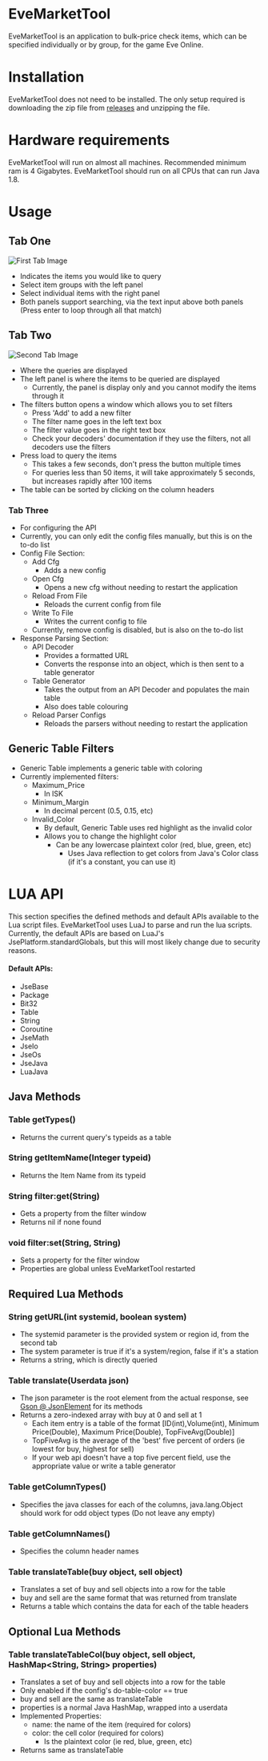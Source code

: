# EveMarketTool

EveMarketTool is an application to bulk-price check items, which can be specified individually or by group, for the game Eve Online.

# Installation
EveMarketTool does not need to be installed. The only setup required is downloading the zip file from [releases](https://github.com/memcallen/EveMarketTool/releases) and unzipping the file.

# Hardware requirements
EveMarketTool will run on almost all machines. Recommended minimum ram is 4 Gigabytes. EveMarketTool should run on all CPUs that can run Java 1.8.

# Usage

## Tab One

![First Tab Image](https://raw.githubusercontent.com/memcallen/EveMarketTool/master/docs/images/firsttabscreenshot.png)

 - Indicates the items you would like to query
 - Select item groups with the left panel
 - Select individual items with the right panel
 - Both panels support searching, via the text input above both panels (Press enter to loop through all that match)


## Tab Two

![Second Tab Image](https://raw.githubusercontent.com/memcallen/EveMarketTool/master/docs/images/secondtabscreenshot.png)

 - Where the queries are displayed
 - The left panel is where the items to be queried are displayed
   - Currently, the panel is display only and you cannot modify the items through it
 - The filters button opens a window which allows you to set filters
   - Press 'Add' to add a new filter
   - The filter name goes in the left text box
   - The filter value goes in the right text box
   - Check your decoders' documentation if they use the filters, not all decoders use the filters
 - Press load to query the items
   - This takes a few seconds, don't press the button multiple times
   - For queries less than 50 items, it will take approximately 5 seconds, but increases rapidly after 100 items
 - The table can be sorted by clicking on the column headers


### Tab Three
 - For configuring the API
 - Currently, you can only edit the config files manually, but this is on the to-do list
 - Config File Section:
   - Add Cfg
     - Adds a new config
   - Open Cfg
     - Opens a new cfg without needing to restart the application
   - Reload From File
     - Reloads the current config from file
   - Write To File
     - Writes the current config to file
   - Currently, remove config is disabled, but is also on the to-do list
 - Response Parsing Section:
   - API Decoder
     - Provides a formatted URL
     - Converts the response into an object, which is then sent to a table generator
   - Table Generator
     - Takes the output from an API Decoder and populates the main table
     - Also does table colouring
   - Reload Parser Configs
     - Reloads the parsers without needing to restart the application

## Generic Table Filters

 - Generic Table implements a generic table with coloring
 - Currently implemented filters:
   - Maximum_Price
     - In ISK
   - Minimum_Margin
     - In decimal percent (0.5, 0.15, etc)
   - Invalid_Color
     - By default, Generic Table uses red highlight as the invalid color
     - Allows you to change the highlight color
       - Can be any lowercase plaintext color (red, blue, green, etc)
         - Uses Java reflection to get colors from Java's Color class (if it's a constant, you can use it)

# LUA API

This section specifies the defined methods and default APIs available to the Lua script files.
EveMarketTool uses LuaJ to parse and run the lua scripts. Currently, the default APIs are based on LuaJ's JsePlatform.standardGlobals, but this will most likely change due to security reasons.

#### Default APIs:
 - JseBase
 - Package
 - Bit32
 - Table
 - String
 - Coroutine
 - JseMath 
 - JseIo
 - JseOs
 - JseJava
 - LuaJava

## Java Methods

### Table<Integer> getTypes()
 - Returns the current query's typeids as a table

### String getItemName(Integer typeid)
 - Returns the Item Name from its typeid

### String filter:get(String)
 - Gets a property from the filter window
 - Returns nil if none found

### void filter:set(String, String)
 - Sets a property for the filter window
 - Properties are global unless EveMarketTool restarted

## Required Lua Methods

### String getURL(int systemid, boolean system)
 - The systemid parameter is the provided system or region id, from the second tab
 - The system parameter is true if it's a system/region, false if it's a station
 - Returns a string, which is directly queried

### Table translate(Userdata json)
 - The json parameter is the root element from the actual response, see [Gson @ JsonElement](https://github.com/google/gson/blob/master/gson/src/main/java/com/google/gson/JsonElement.java) for its methods
  - Returns a zero-indexed array with buy at 0 and sell at 1
    - Each item entry is a table of the format \[ID(int),Volume(int), Minimum Price(Double), Maximum Price(Double), TopFiveAvg(Double)\]
    - TopFiveAvg is the average of the 'best' five percent of orders (ie lowest for buy, highest for sell)
    - If your web api doesn't have a top five percent field, use the appropriate value or write a table generator

### Table<String> getColumnTypes()
  - Specifies the java classes for each of the columns, java.lang.Object should work for odd object types (Do not leave any empty)

### Table<String> getColumnNames()
  - Specifies the column header names

### Table translateTable(buy object, sell object)
 - Translates a set of buy and sell objects into a row for the table
 - buy and sell are the same format that was returned from translate
 - Returns a table which contains the data for each of the table headers

## Optional Lua Methods

### Table translateTableCol(buy object, sell object, HashMap<String, String> properties)
 - Translates a set of buy and sell objects into a row for the table
 - Only enabled if the config's do-table-color == true
 - buy and sell are the same as translateTable
 - properties is a normal Java HashMap, wrapped into a userdata
 - Implemented Properties:
    - name: the name of the item (required for colors)
    - color: the cell color (required for colors)
       - Is the plaintext color (ie red, blue, green, etc)
 - Returns same as translateTable

